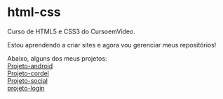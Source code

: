 # html-css
 Curso de HTML5 e CSS3 do CursoemVideo.

Estou aprendendo a criar sites e agora vou gerenciar meus repositórios!

Abaixo, alguns dos meus projetos: <br>
<a href="https://ricardoapalma.github.io/projeto-android/index.html">Projeto-android</a><br>
<a href="https://ricardoapalma.github.io/projeto-cordel/index.html">Projeto-cordel</a><br>
<a href="https://ricardoapalma.github.io/projeto-social/index.html">Projeto-social</a><br>
<a href="https://ricardoapalma.github.io/html-css/modulo%204/Desafios/projeto-login/index.html">projeto-login</a>

